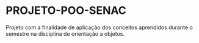 # PROJETO-POO-SENAC
Projeto com a finalidade de aplicação dos conceitos aprendidos durante o semestre na disciplina de orientação a objetos.
